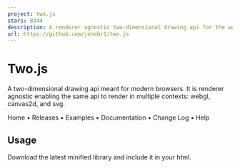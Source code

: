 ```yaml
---
project: two.js
stars: 8344
description: A renderer agnostic two-dimensional drawing api for the web.
url: https://github.com/jonobr1/two.js
---
```


Two.js
======

A two-dimensional drawing api meant for modern browsers. It is renderer agnostic enabling the same api to render in multiple contexts: webgl, canvas2d, and svg.

Home • Releases • Examples • Documentation • Change Log • Help

Usage
-----

Download the latest minified library and include it in your html.

<script src\="js/two.min.js"\></script\>

It can also be installed via npm, Node Package Manager:

npm install \--save two.js

Alternatively see how to build the library yourself.

Here is boilerplate html in order to draw a spinning rectangle in two.js:

<!doctype html\>
<html\>
  <head\>
    <meta charset\="utf-8"\>
    <script src\="js/two.min.js"\></script\>
  </head\>
  <body\>
    <script\>
      var two \= new Two({
        fullscreen: true,
        autostart: true
      }).appendTo(document.body);
      var rect \= two.makeRectangle(two.width / 2, two.height / 2, 50 ,50);
      two.bind('update', function() {
        rect.rotation += 0.001;
      });
    </script\>
  </body\>
</html\>

Custom Build
------------

Two.js uses nodejs in order to build source files. You'll first want to install that. Once installed open up a terminal and head to the repository folder:

```
cd ~/path-to-repo/two.js
npm install
```

This will give you a number of libraries that the development of Two.js relies on. If for instance you only use the `SVGRenderer` then you can really cut down on the file size by excluding the other renderers. To do this, modify `/utils/build.js` to only add the files you'd like. Then run:

```
node ./utils/build
```

And the resulting `/build/two.js` and `/build/two.min.js` will be updated to your specification.

* * *

### Using ES6 Imports

As of version `v0.7.5+` Two.js is compatible with EcmaScript 6 imports. This is typically employed in contemporary frameworks like React and Angular as well as bundling libraries like webpack, esbuild, and gulp. This adaptation of the boilerplate can be found on CodeSandbox:

import React, { useEffect, useRef } from "react";
import Two from "two.js";

export default function App() {
  var domElement \= useRef();

  useEffect(setup, \[\]);

  function setup() {
    var two \= new Two({
      fullscreen: true,
      autostart: true
    }).appendTo(domElement.current);

    var rect \= two.makeRectangle(two.width / 2, two.height / 2, 50, 50);
    two.bind("update", update);

    return unmount;

    function unmount() {
      two.unbind("update");
      two.pause();
      domElement.current.removeChild(two.renderer.domElement);
    }

    function update() {
      rect.rotation += 0.001;
    }
  }

  return <div ref\={domElement} />;
}

In addition to importing, the published packages of Two.js include the specific modules. So, if necessary you can import specific modules from the source code and bundle / minify for yourself like so:

import { Vector } from 'two.js/src/vector.js';

// In TypeScript environments leave out the ".js"
// when importing modules directly. e.g:
import { Vector } from 'two.js/src/vector';

_While useful, the main import of the `Two` namespace imports all modules. So, there isn't yet proper tree shaking implemented for the library, though it's on the roadmap._

### Running in Headless Environments

As of version `v0.7.x` Two.js can also run in a headless environment, namely running on the server with the help of a library called Node Canvas. We don't add Node Canvas to dependencies of Two.js because it's _not necessary_ to run it in the browser. However, it has all the hooks set up to run in a cloud environment. To get started follow the installation instructions on Automattic's readme. After you've done that run:

```
npm install canvas
npm install two.js
```

Now in a JavaScript file set up your Two.js scenegraph and save out frames whenever you need to:

var { createCanvas, Image } \= require('canvas');
var Two \= require('two.js')

var fs \= require('fs');
var path \= require('path');

var width \= 800;
var height \= 600;

var canvas \= createCanvas(width, height);
Two.Utils.shim(canvas, Image);

var time \= Date.now();

var two \= new Two({
  width: width,
  height: height,
  domElement: canvas
});

var rect \= two.makeRectangle(width / 2, height / 2, 50, 50);
rect.fill \= 'rgb(255, 100, 100)';
rect.noStroke();

two.render();

var settings \= { compressionLevel: 3, filters: canvas.PNG\_FILTER\_NONE };
fs.writeFileSync(path.resolve(\_\_dirname, './images/rectangle.png'), canvas.toBuffer('image/png', settings));
console.log('Finished rendering. Time took: ', Date.now() \- time);

process.exit();

Build Documentation
-------------------

The Two.js website is bundled with this repository. Relying on Vuepress the repository generates a website based on numerous `README.md` files housed in the `wiki` directory. Use the following the node commands as follows:

npm run docs:generate   // Generate README.md files for documentation from source code comments
npm run docs:dev        // Creates a local server to generate all documentation
npm run docs:build      // Builds out static site and associated files to wiki/.vuepress/dist

N.B: Vuepress is a legacy library and as such these commands rely on an older version of Node. Run `nvm use` if you get errors. If you don't use Node Version Manager then see `.nvmrc` to install the correct version of node on your local machine.

Change Log
----------

Two.js has been in operation since 2012. For a full list of changes from its first alpha version built with Three.js to the most up-to-date tweaks. Check out the wiki here.

* * *

#### And a big thank you to our sponsors who include:

Epilogue Press
